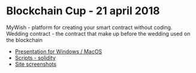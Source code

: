 # Blockchain Cup - 21 april 2018

MyWish - platform for creating your smart contract without coding.  
Wedding contract - the contract that make up before the wedding used on the blockchain

* [Presentation for Windows / MacOS](https://github.com/mike-petrov/hackatons/tree/master/Blockchain%20Cup%20-%2021%20april%202018/Presentation)
* [Scripts - solidity](https://github.com/mike-petrov/hackatons/tree/master/Blockchain%20Cup%20-%2021%20april%202018/Scripts)
* [Site screenshots](https://github.com/mike-petrov/hackatons/tree/master/Blockchain%20Cup%20-%2021%20april%202018/Site)